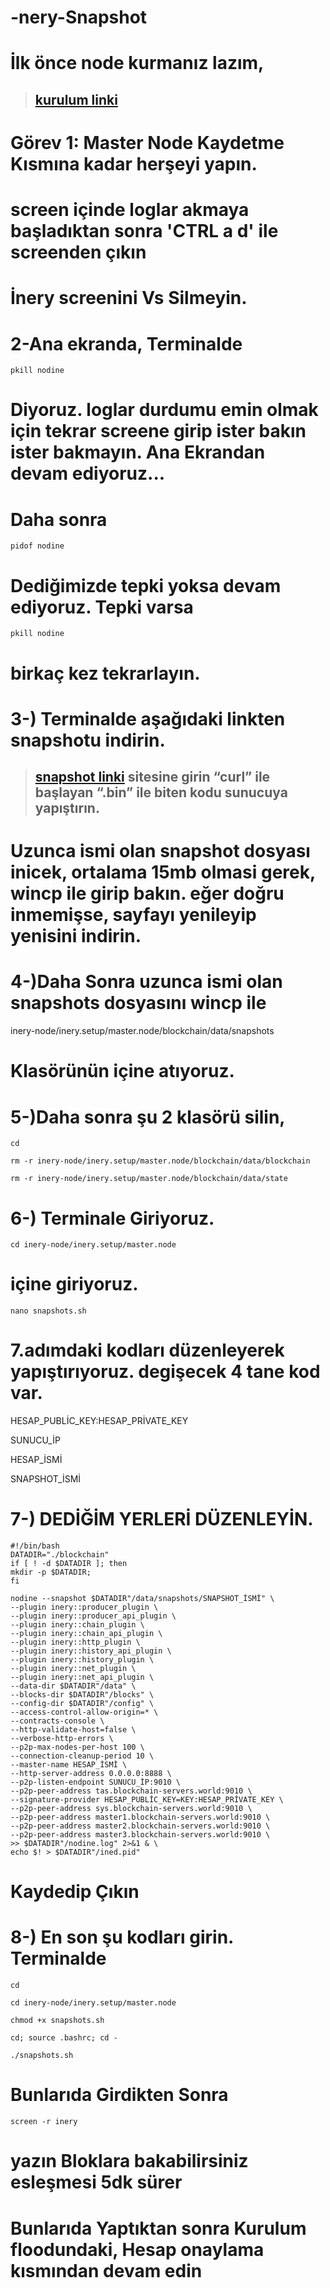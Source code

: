 # -nery-Snapshot

# İlk önce node kurmanız lazım,

> ## [kurulum linki](https://github.com/brsbrc/Testnetler-ve-Rehberler/tree/main/Inery)
> 

# Görev 1: Master Node Kaydetme Kısmına kadar herşeyi yapın.


# screen içinde loglar akmaya başladıktan sonra 'CTRL a d' ile screenden çıkın



# İnery screenini Vs Silmeyin.


# 2-Ana ekranda, Terminalde

```
pkill nodine
```

# Diyoruz. loglar durdumu emin olmak için tekrar screene girip ister bakın ister bakmayın. Ana Ekrandan devam ediyoruz...

# Daha sonra

```
pidof nodine
```

# Dediğimizde tepki yoksa devam ediyoruz. Tepki varsa

```
pkill nodine
```

# birkaç kez tekrarlayın.


# 3-) Terminalde aşağıdaki linkten snapshotu indirin.


> ## [snapshot linki](https://snapshot.inery.io/)  sitesine girin “curl” ile başlayan “.bin” ile biten kodu sunucuya yapıştırın.


# Uzunca ismi olan snapshot dosyası inicek, ortalama 15mb olmasi gerek, wincp ile girip bakın. eğer doğru inmemişse, sayfayı yenileyip yenisini indirin.


# 4-)Daha Sonra uzunca ismi olan snapshots dosyasını wincp ile


inery-node/inery.setup/master.node/blockchain/data/snapshots


# Klasörünün içine atıyoruz.


# 5-)Daha sonra şu 2 klasörü silin,


```
cd
```

```
rm -r inery-node/inery.setup/master.node/blockchain/data/blockchain
```

```
rm -r inery-node/inery.setup/master.node/blockchain/data/state
```

# 6-) Terminale Giriyoruz.

```
cd inery-node/inery.setup/master.node
```

# içine giriyoruz.

```
nano snapshots.sh
```

# 7.adımdaki kodları düzenleyerek yapıştırıyoruz. degişecek 4 tane kod var.

HESAP_PUBLİC_KEY:HESAP_PRİVATE_KEY

SUNUCU_İP

HESAP_İSMİ

SNAPSHOT_İSMİ

# 7-) DEDİĞİM YERLERİ DÜZENLEYİN.

```
#!/bin/bash
DATADIR="./blockchain"
if [ ! -d $DATADIR ]; then
mkdir -p $DATADIR;
fi

nodine --snapshot $DATADIR"/data/snapshots/SNAPSHOT_İSMİ" \
--plugin inery::producer_plugin \
--plugin inery::producer_api_plugin \
--plugin inery::chain_plugin \
--plugin inery::chain_api_plugin \
--plugin inery::http_plugin \
--plugin inery::history_api_plugin \
--plugin inery::history_plugin \
--plugin inery::net_plugin \
--plugin inery::net_api_plugin \
--data-dir $DATADIR"/data" \
--blocks-dir $DATADIR"/blocks" \
--config-dir $DATADIR"/config" \
--access-control-allow-origin=* \
--contracts-console \
--http-validate-host=false \
--verbose-http-errors \
--p2p-max-nodes-per-host 100 \
--connection-cleanup-period 10 \
--master-name HESAP_İSMİ \
--http-server-address 0.0.0.0:8888 \
--p2p-listen-endpoint SUNUCU_İP:9010 \
--p2p-peer-address tas.blockchain-servers.world:9010 \
--signature-provider HESAP_PUBLİC_KEY=KEY:HESAP_PRİVATE_KEY \
--p2p-peer-address sys.blockchain-servers.world:9010 \
--p2p-peer-address master1.blockchain-servers.world:9010 \
--p2p-peer-address master2.blockchain-servers.world:9010 \
--p2p-peer-address master3.blockchain-servers.world:9010 \
>> $DATADIR"/nodine.log" 2>&1 & \
echo $! > $DATADIR"/ined.pid"
```

# Kaydedip Çıkın

# 8-) En son şu kodları girin. Terminalde

```
cd
```

```
cd inery-node/inery.setup/master.node
```


```
chmod +x snapshots.sh
```

```
cd; source .bashrc; cd -
```

```
./snapshots.sh
```


# Bunlarıda Girdikten Sonra

```
screen -r inery
```

# yazın Bloklara bakabilirsiniz esleşmesi 5dk sürer

# Bunlarıda Yaptıktan sonra Kurulum floodundaki, Hesap onaylama kısmından devam edin
